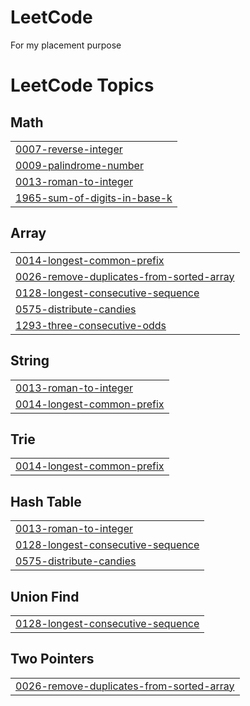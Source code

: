 # LeetCode
For my placement purpose

<!---LeetCode Topics Start-->
# LeetCode Topics
## Math
|  |
| ------- |
| [0007-reverse-integer](https://github.com/SANOJIKRAM/LeetCode/tree/master/0007-reverse-integer) |
| [0009-palindrome-number](https://github.com/SANOJIKRAM/LeetCode/tree/master/0009-palindrome-number) |
| [0013-roman-to-integer](https://github.com/SANOJIKRAM/LeetCode/tree/master/0013-roman-to-integer) |
| [1965-sum-of-digits-in-base-k](https://github.com/SANOJIKRAM/LeetCode/tree/master/1965-sum-of-digits-in-base-k) |
## Array
|  |
| ------- |
| [0014-longest-common-prefix](https://github.com/SANOJIKRAM/LeetCode/tree/master/0014-longest-common-prefix) |
| [0026-remove-duplicates-from-sorted-array](https://github.com/SANOJIKRAM/LeetCode/tree/master/0026-remove-duplicates-from-sorted-array) |
| [0128-longest-consecutive-sequence](https://github.com/SANOJIKRAM/LeetCode/tree/master/0128-longest-consecutive-sequence) |
| [0575-distribute-candies](https://github.com/SANOJIKRAM/LeetCode/tree/master/0575-distribute-candies) |
| [1293-three-consecutive-odds](https://github.com/SANOJIKRAM/LeetCode/tree/master/1293-three-consecutive-odds) |
## String
|  |
| ------- |
| [0013-roman-to-integer](https://github.com/SANOJIKRAM/LeetCode/tree/master/0013-roman-to-integer) |
| [0014-longest-common-prefix](https://github.com/SANOJIKRAM/LeetCode/tree/master/0014-longest-common-prefix) |
## Trie
|  |
| ------- |
| [0014-longest-common-prefix](https://github.com/SANOJIKRAM/LeetCode/tree/master/0014-longest-common-prefix) |
## Hash Table
|  |
| ------- |
| [0013-roman-to-integer](https://github.com/SANOJIKRAM/LeetCode/tree/master/0013-roman-to-integer) |
| [0128-longest-consecutive-sequence](https://github.com/SANOJIKRAM/LeetCode/tree/master/0128-longest-consecutive-sequence) |
| [0575-distribute-candies](https://github.com/SANOJIKRAM/LeetCode/tree/master/0575-distribute-candies) |
## Union Find
|  |
| ------- |
| [0128-longest-consecutive-sequence](https://github.com/SANOJIKRAM/LeetCode/tree/master/0128-longest-consecutive-sequence) |
## Two Pointers
|  |
| ------- |
| [0026-remove-duplicates-from-sorted-array](https://github.com/SANOJIKRAM/LeetCode/tree/master/0026-remove-duplicates-from-sorted-array) |
<!---LeetCode Topics End-->